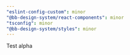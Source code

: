 ```yaml
---
"eslint-config-custom": minor
"@bb-design-system/react-components": minor
"tsconfig": minor
"@bb-design-system/styles": minor
---
```


Test alpha
